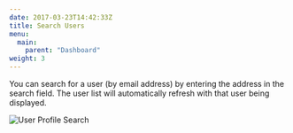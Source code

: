 ```yaml
---
date: 2017-03-23T14:42:33Z
title: Search Users
menu:
  main:
    parent: "Dashboard"
weight: 3 
---
```


You can search for a user (by email address) by entering the address in the search field. The user list will automatically refresh with that user being displayed.

![User Profile Search][1]

[1]: /docs/img/dashboard/system-management/userProfileSearch.png

